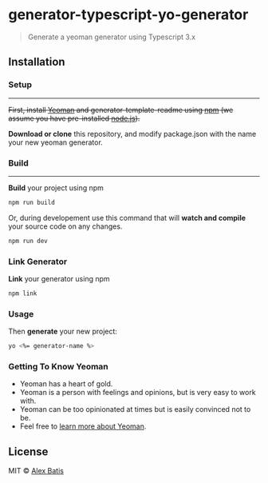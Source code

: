# generator-typescript-yo-generator
> Generate a yeoman generator using Typescript 3.x

## Installation


### Setup
****
~~First, install [Yeoman](http://yeoman.io) and generator-template-readme using [npm](https://www.npmjs.com/) (we assume you have pre-installed [node.js](https://nodejs.org/)).~~

**Download or clone** this repository, and modify package.json with the name your new yeoman generator.

### Build
****
**Build** your project using npm 
```bash
npm run build
```

Or, during developement use this command that will **watch and compile** your source code on any changes.
```bash
npm run dev
```

### Link Generator
**Link** your generator using npm 

```bash
npm link
```

### Usage

Then **generate** your new project:

```bash
yo <%= generator-name %>
```


### Getting To Know Yeoman

 * Yeoman has a heart of gold.
 * Yeoman is a person with feelings and opinions, but is very easy to work with.
 * Yeoman can be too opinionated at times but is easily convinced not to be.
 * Feel free to [learn more about Yeoman](http://yeoman.io/).

## License

MIT © [Alex Batis](https://github.com/alexbatis)

